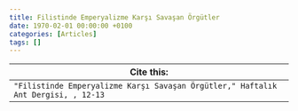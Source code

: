 ```yaml
---
title: Filistinde Emperyalizme Karşı Savaşan Örgütler
date: 1970-02-01 00:00:00 +0100
categories: [Articles]
tags: []
---
```




| Cite this:   |
|--------|
| ```"Filistinde Emperyalizme Karşı Savaşan Örgütler," Haftalık Ant Dergisi, , 12-13```

 